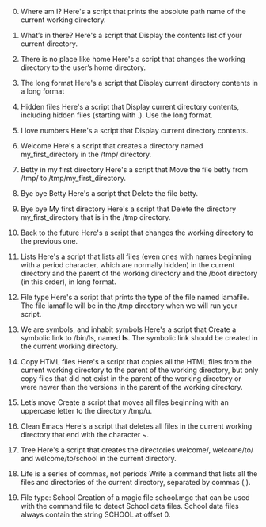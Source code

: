 0. Where am I?
Here's a script that prints the absolute path name of the current working directory.

1. What’s in there?
Here's a script that Display the contents list of your current directory.

2. There is no place like home
Here's a script that changes the working directory to the user’s home directory.

3. The long format
Here's a script that  Display current directory contents in a long format

4. Hidden files
Here's a script that  Display current directory contents, including hidden files (starting with .). Use the long format.

5. I love numbers
Here's a script that  Display current directory contents.
6. Welcome
Here's a script that creates a directory named my_first_directory in the /tmp/ directory.

7. Betty in my first directory
Here's a script that Move the file betty from /tmp/ to /tmp/my_first_directory.

8. Bye bye Betty
Here's a script that  Delete the file betty.

9. Bye bye My first directory
Here's a script that Delete the directory my_first_directory that is in the /tmp directory.

10. Back to the future
Here's a script that changes the working directory to the previous one.

11. Lists
Here's a script that lists all files (even ones with names beginning with a period character, which are normally hidden) in the current directory and the parent of the working directory and the /boot directory (in this order), in long format.

12. File type
Here's a script that prints the type of the file named iamafile. The file iamafile will be in the /tmp directory when we will run your script.

13. We are symbols, and inhabit symbols
Here's a script that Create a symbolic link to /bin/ls, named __ls__. The symbolic link should be created in the current working directory.

14. Copy HTML files
Here's a script that copies all the HTML files from the current working directory to the parent of the working directory, but only copy files that did not exist in the parent of the working directory or were newer than the versions in the parent of the working directory.

15. Let’s move
Create a script that moves all files beginning with an uppercase letter to the directory /tmp/u.

16. Clean Emacs
Here's a script that deletes all files in the current working directory that end with the character ~.

17. Tree
Here's a script that creates the directories welcome/, welcome/to/ and welcome/to/school in the current directory.

18. Life is a series of commas, not periods
Write a command that lists all the files and directories of the current directory, separated by commas (,).

19. File type: School
Creation of a magic file school.mgc that can be used with the command file to detect School data files. School data files always contain the string SCHOOL at offset 0.
